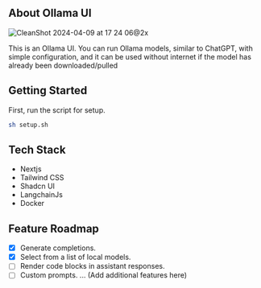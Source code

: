## About Ollama UI

![CleanShot 2024-04-09 at 17 24 06@2x](https://github.com/fiqryq/fiqryq/assets/25787603/435cd724-f4c8-4925-b7e9-84234adfbd39)

This is an Ollama UI. You can run Ollama models, similar to ChatGPT, with simple configuration, and it can be used without internet if the model has already been downloaded/pulled

## Getting Started

First, run the script for setup.

```bash
sh setup.sh
```

## Tech Stack

- Nextjs
- Tailwind CSS
- Shadcn UI
- LangchainJs
- Docker

## Feature Roadmap

- [x] Generate completions.
- [x] Select from a list of local models.
- [ ] Render code blocks in assistant responses.
- [ ] Custom prompts.
      ... (Add additional features here)

